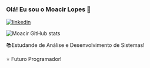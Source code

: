 ### Olá! Eu sou o Moacir Lopes 👋

[![linkedin](https://img.shields.io/badge/LinkedIn-0077B5?style=for-the-badge&logo=linkedin&logoColor=white)](https://www.linkedin.com/in/moacir-lopes-junior-59b67821b/)

![Moacir GitHub stats](https://github.com/moacirllopes)

  📚Estudande de Análise e Desenvolvimento de Sistemas!
  
  ⭐ Futuro Programador!

